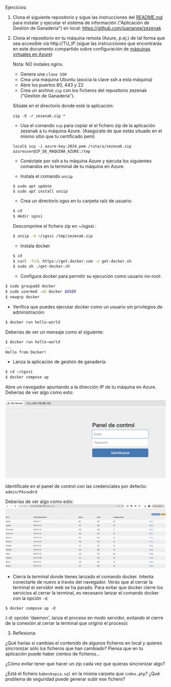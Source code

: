 Ejercicios:

1. Clona el siguiente repositorio y sigue las instrucciones del [README.md](https://github.com/juananpe/zezenak) para instalar y ejecutar el sistema de información ("Aplicación de Gestión de Ganadería")
en local: https://github.com/juananpe/zezenak

2. Clona el repositorio en tu máquina remota (Azure, p.ej.) de tal forma que sea accesible vía http://TU_IP
   (sigue las instrucciones que encontrarás en este documento compartido sobre configuración de [máquinas virtuales en Azure](https://docs.google.com/document/d/14XDfS6OTW7XIK5vrgZgV7d_hKuZ0avUsj3lTeglX1cI/edit?usp=sharing)) 
   
   Nota: NO instales nginx.
   - Genera una `clave SSH`
   - Crea una máquina Ubuntu (asocia la clave ssh a esta máquina)
   - Abre los puertos 80, 443 y 22
   - Crea un archivo `zip` con los ficheros del repositorio zezenak ("Gestión de Ganadería").
   
   Sitúate en el directorio donde esté la aplicación:
   
      `zip -9 -r zezenak.zip *`

   - Usa el comando `scp` para copiar el el fichero zip de la aplicación zezenak a tu máquina Azure.
   (Asegúrate de que estás situado en el mismo sitio que tu certificado pem)
   ```
   local$ scp -i azure-key-2024.pem /ruta/a/zezenak.zip azureuser@IP_DE_MAQUINA_AZURE:/tmp
   ```

   - Conéctate por ssh a tu máquina Azure y ejecuta los siguientes comandos en la terminal de tu máquina en Azure.

   - Instala el comando `unzip`
   ```
   $ sudo apt update
   $ sudo apt install unzip
   ```
   
   - Crea un directorio sgss en tu carpeta raíz de usuario:
   ```bash
   $ cd 
   $ mkdir sgssi
   ```

   Descomprime el fichero zip en ~/sgssi :

   ```bash
   $ unzip -d ~/sgssi /tmp/zezenak.zip
   ```

   - Instala docker
   ```bash
   $ cd
   $ curl -fsSL https://get.docker.com -o get-docker.sh
   $ sudo sh ./get-docker.sh
   ```
 
   - Configura docker para permitir su ejecución como usuario no-root:
 
  ```bash
  $ sudo groupadd docker
  $ sudo usermod -aG docker $USER
  $ newgrp docker
  ```

- Verifica que puedes ejecutar docker como un usuario sin privilegios de administración:
```bash
$ docker run hello-world
```
Deberías de ver un mensaje como el siguiente:

```
$ docker run hello-world
...
Hello from Docker!
```

- Lanza la aplicación de gestión de ganadería:
```bash
$ cd ~/sgssi
$ docker compose up
```
Abre un navegador apuntando a la dirección IP de tu máquina en Azure. Deberías de ver algo como esto:

![alt text](image.png)

Identifícate en el panel de control con las credenciales por defecto: `admin/P4ssw0rd`

Deberías de ver algo como esto:
![alt text](image-1.png)

- Cierra la terminal donde tienes lanzado el comando docker. Intenta conectarte de nuevo a través del navegador. Verás que al cerrar la terminal el servidor web se ha parado. Para evitar que docker cierre los servicios al cerrar la terminal, es necesario lanzar el comando docker con la opción `-d`:
```
$ docker compose up -d
```
(-d: opción 'daemon', lanza el proceso en modo servidor, evitando el cierre de la conexión al cerrar la terminal que originó el proceso)

3. Reflexiona:

¿Qué harías si cambias el contenido de algunos ficheros en local y quieres sincronizar sólo los ficheros que han cambiado? Piensa que en tu aplicación puede haber cientos de ficheros...

¿Cómo evitar tener que hacer un zip cada vez que quieras sincronizar algo?

¿Está el fichero `babeskopia.sql` en la misma carpeta que `index.php`? ¿Qué problema de seguridad puede generar subir ese fichero?